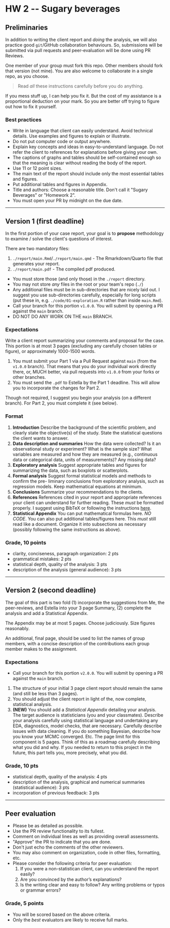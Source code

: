 # HW 2 -- Sugary beverages

## Preliminaries

In addition to writing the client report and _doing_ the analysis, we will also
practice good `git`/GitHub collaboration behaviours. So, submissions will be
submitted via pull requests and peer-evaluation will be done using PR Reviews.

One member of your group must fork this repo. Other members should fork that
version (not mine). You are also welcome to collaborate in a single repo, as
you choose.

> Read _all_ these instructions carefully before you do anything. 

If you mess stuff up, I can help you fix it. But the cost of my assistance is a
proportional deduction on your mark. So you are better off trying to figure out
how to fix it yourself.

### Best practices

* Write in language that client can easily understand. Avoid technical 
details. Use examples and figures to explain or illustrate.
* Do not put computer code or output anywhere.
* Explain key concepts and ideas in easy-to-understand language. Do not refer 
the client to references for explanations before giving your own.
* The captions of graphs and tables should be self-contained enough so that the 
meaning is clear without reading the body of the report.
* Use 11 or 12 point sizes.
* The main text of the report should include only the most essential tables 
and figures. 
* Put additional tables and figures in Appendix.
* Title and authors: Choose a reasonable title. Don't call it "Sugary Beverages"
or "Homework 2". 
* You must open your PR by midnight on the due date.

---

## Version 1 (first deadline)

In the first portion of your case report, your goal is to **propose**
methodology to examine / solve the client's questions of interest.

There are two mandatory files:

1. `./report/main.Rmd`/`./report/main.qmd` - The Rmarkdown/Quarto file that 
generates your report.
1. `./report/main.pdf` - The compiled pdf produced.

* You must store those (and only those) in the `./report` directory.
* You may not store _any_ files in the root or your team's repo (`./`)
* Any additional files must be in sub-directories that are nicely laid out. 
I suggest you use sub-directories carefully, especially for long scripts
(put these in, e.g. `./code/01-exploration.R` rather than inside `main.Rmd`).
* Call your branch for this portion `v1.0.0`. You will submit by opening a PR
against the `main` branch.
* DO NOT DO ANY WORK ON THE `main` BRANCH. 

### Expectations

Write a client report summarizing your comments and proposal for the case. This
portion is at most 3 pages (excluding any carefully chosen tables or figure), or
approximately 1000-1500 words. 

1. You must submit your Part 1 via a Pull Request against `main` (from the 
`v1.0.0` branch). That means that you do your individual work directly there, or,
MUCH better, via pull requests into `v1.0.0` from your forks or other branches.
1. You must send the `.pdf` to Estella  by the Part 1 deadline. This will allow 
you to incorporate the changes for Part 2.

Though not required, I suggest you begin your analysis (on a different branch).
For Part 2, you must complete it (see below). 

### Format

1. **Introduction** Describe the background of the scientific problem, and clearly 
state the objective(s) of the study. State the statistical questions the client 
wants to answer.
1. **Data description and summaries** How the data were collected? Is it an 
observational study or experiment? What is the sample size? What variables are 
measured and how they are measured (e.g., continuous data or categorical data, 
units of measurements)? Any missing data?
1. **Exploratory analysis** Suggest appropriate tables and figures for summarizing
the data, such as boxplots or scatterplots.
1. **Formal analysis** Suggest formal statistical models and methods to confirm 
the pre- liminary conclusions from exploratory analysis, such as regression 
models. Keep mathematical equations at minimum.
1. **Conclusions** Summarize your recommendations to the clients.
1. **References** References cited in your report and appropriate references your 
client can understand for further reading. These _must_ be formatted properly. I
suggest using BibTeX or following the instructions 
[here](https://quarto.org/docs/manuscripts/authoring/jupyterlab.html#citations).
1. **Statistical Appendix** You can put mathematical formulas here. _NO CODE_. 
You can also put additional tables/figures here. This _must_ still read like a
document. Organize it into subsections as necessary (possibly following the 
same instructions as above).

### Grade, 10 points

- clarity, conciseness, paragraph organization: 2 pts
- grammatical mistakes: 2 pts
- statistical depth, quality of the analysis: 3 pts
- description of the analysis (general audience): 3 pts

---

## Version 2 (second deadline)

The goal of this part is two fold (1) incorporate the suggestions from Me, the
peer-reviews, and Estella into your 3 page Summary, (2) complete the analysis
and add a Statistical Appendix.

The Appendix may be at most 5 pages. Choose judiciously. Size figures reasonably.

An additional, final page, should be used to list the names of group members, 
with a concise description of the contributions each group member makes to the
assignment.

### Expectations

* Call your branch for this portion `v2.0.0`. You will submit by opening a PR
against the `main` branch.

1. The structure of your initial 3 page client report should remain the same
(and still be less than 3 pages).
1. You should adjust the client report in light of the, now complete,
statistical analysis.
1. **(NEW)** You should add a *Statistical Appendix* detailing your analysis.
The target audience is statisticians (you and your classmates). Describe your
analysis carefully using statistical language and undertaking any EDA,
diagnostics, model checks, that are necessary. Carefully describe issues with
data cleaning. If you do something Bayesian, describe how you know your MCMC
converged. Etc. The page limit for this component is 5 pages. Think of this
as a roadmap carefully describing what you did and why. If you needed to
return to this project in the future, this part tells you, more precisely,
what you did.

### Grade, 10 pts

- statistical depth, quality of the analysis: 4 pts
- description of the analysis, graphical and numerical summaries (statistical
  audience):  3 pts
- incorporation of previous feedback: 3 pts

---

## Peer evaluation

* Please be as detailed as possible. 
* Use the PR review functionality to its fullest.
* Comment on individual lines as well as providing overall assessments.
* "Approve" the PR to indicate that you are done.
* Don't just echo the comments of the other reviewers.
* You may also comment on organization, code in other files, formatting, etc.
* Please consider the following criteria for peer evaluation: 
  1. If you were a non-statistican client, can you understand the report easily?
  1. Are you convinced by the author’s explanations? 
  1. Is the writing clear and easy to follow? Any writing problems or typos or grammar errors? 
  
### Grade, 5 points

* You will be scored based on the above criteria. 
* Only the _best_ evaluators are likely to receive full marks.
